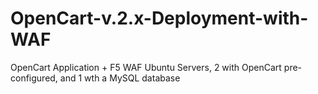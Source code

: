 # OpenCart-v.2.x-Deployment-with-WAF
OpenCart Application + F5 WAF
Ubuntu Servers, 2 with OpenCart pre-configured, and 1 wth a MySQL database
